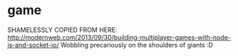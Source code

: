 # game

SHAMELESSLY COPIED FROM HERE: http://modernweb.com/2013/09/30/building-multiplayer-games-with-node-js-and-socket-io/
Wobbling precariously on the shoulders of giants :D